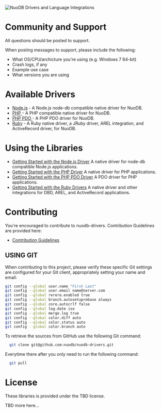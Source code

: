 ![NuoDB Drivers and Language Integrations](https://secure.gravatar.com/avatar/3441a3bcc3a4c29d13c2bca6d7ba93c0?s=140&d=https://a248.e.akamai.net/assets.github.com%2Fimages%2Fgravatars%2Fgravatar-orgs.png "NuoDB Database Drivers")

Community and Support
=====================

All questions should be posted to support.

When posting messages to support, please include the following:

* What OS/CPU/archicture you're using (e.g. Windows 7 64-bit)
* Crash logs, if any
* Example use case
* What versions you are using

Available Drivers
=================

* [Node.js](nuodb-drivers/tree/master/nodejs) - A Node.js node-db compatible native driver for NuoDB.
* [PHP ](nuodb-drivers/tree/master/php) - A PHP compatible native driver for NuoDB.
* [PHP PDO ](nuodb-drivers/tree/master/php_pdo) - A PHP PDO driver for NuoDB.
* [Ruby](nuodb-drivers/tree/master/ruby) - A Ruby native driver, a JRuby driver, AREL integration, and ActiveRecord driver, for NuoDB.

Using the Libraries
===================

* [Getting Started with the Node.js Driver](nuodb-drivers/tree/master/nodejs/README.md) A native driver for node-db compatible Node.js applications.
* [Getting Started with the PHP Driver](nuodb-drivers/tree/master/php/README.md) A native driver for PHP applications.
* [Getting Started with the PHP PDO Driver](nuodb-drivers/tree/master/php_pdo/README.md) A PDO driver for PHP applications.
* [Getting Started with the Ruby Drivers](nuodb-drivers/tree/master/ruby/README.md) A native driver and other integrations for DBD, AREL, and ActiveRecord applications.

Contributing 
============

You're encouraged to contribute to nuodb-drivers. Contribution Guidelines are provided here:

* [Contribution Guidelines](nuodb-drivers/tree/master/CONTRIBUTING.md)

## USING GIT ##

When contributing to this project, please verify these specific Git
settings are configured for your Git client, appropriately setting your
name and email:

```bash
git config --global user.name "First Last"
git config --global user.email name@server.com
git config --global rerere.enabled true
git config --global branch.autosetuprebase always
git config --global core.autocrlf false
git config --global log.date iso
git config --global merge.log true
git config --global color.diff auto
git config --global color.status auto
git config --global color.branch auto
```

To retrieve the sources from GitHub use the following Git command:

```bash
  git clone git@github.com:nuodb/nuodb-drivers.git
```

Everytime there after you only need to run the following command:

```bash
  git pull
```

License
=======

These libraries is provided under the TBD license.

TBD more here...
